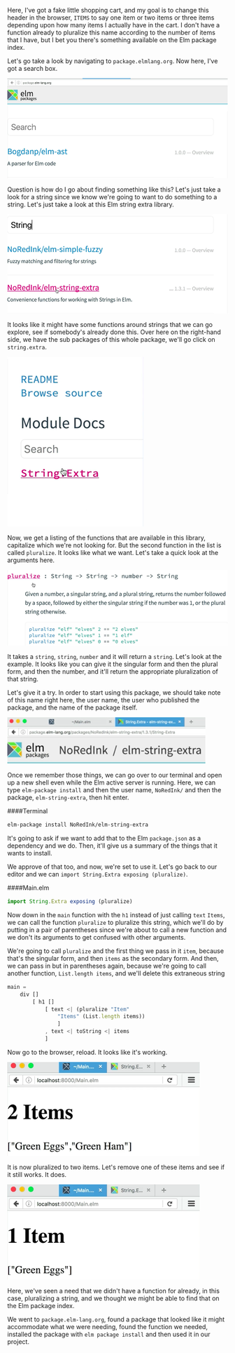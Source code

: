 Here, I've got a fake little shopping cart, and my goal is to change this header in the browser, `ITEMS` to say one item or two items or three items depending upon how many items I actually have in the cart. I don't have a function already to pluralize this name according to the number of items that I have, but I bet you there's something available on the Elm package index.

Let's go take a look by navigating to `package.elmlang.org`. Now here, I've got a search box. 

![Elm webpage with searchbox](../images/elm-discover-new-packages-using-the-elm-package-index-elm-webpage-searchBox.png)

Question is how do I go about finding something like this? Let's just take a look for a string since we know we're going to want to do something to a string. Let's just take a look at this Elm string extra library. 

![Searching for string](../images/elm-discover-new-packages-using-the-elm-package-index-search-STRING.png)

It looks like it might have some functions around strings that we can go explore, see if somebody's already done this. Over here on the right-hand side, we have the sub packages of this whole package, we'll go click on `string.extra`. 

![String.extra on the right](../images/elm-discover-new-packages-using-the-elm-package-index-string.extra.png)

Now, we get a listing of the functions that are available in this library, capitalize which we're not looking for. But the second function in the list is called `pluralize`. It looks like what we want. Let's take a quick look at the arguments here.

![Arguments in pluralize](../images/elm-discover-new-packages-using-the-elm-package-index-pluralize-arguments.png)

It takes a `string`, `string`, `number` and it will return a `string`. Let's look at the example. It looks like you can give it the singular form and then the plural form, and then the number, and it'll return the appropriate pluralization of that string.

Let's give it a try. In order to start using this package, we should take note of this name right here, the user name, the user who published the package, and the name of the package itself.

![Username and name of package](../images/elm-discover-new-packages-using-the-elm-package-index-username.png)

Once we remember those things, we can go over to our terminal and open up a new shell even while the Elm active server is running. Here, we can type `elm-package install` and then the user name, `NoRedInk/` and then the package, `elm-string-extra`, then hit enter.

####Terminal
```bash
elm-package install NoRedInk/elm-string-extra
```

It's going to ask if we want to add that to the Elm `package.json` as a dependency and we do. Then, it'll give us a summary of the things that it wants to install.

We approve of that too, and now, we're set to use it. Let's go back to our editor and we can `import String.Extra exposing (pluralize)`.

####Main.elm
```javascript
import String.Extra exposing (pluralize)
```

Now down in the `main` function with the `h1` instead of just calling `text` `Items`, we can call the function `pluralize` to pluralize this string, which we'll do by putting in a pair of parentheses since we're about to call a new function and we don't its arguments to get confused with other arguments.

We're going to call `pluralize` and the first thing we pass in it `item`, because that's the singular form, and then `items` as the secondary form. And then, we can pass in but in parentheses again, because we're going to call another function, `List.length items`, and we'll delete this extraneous string

```javascript
main = 
    div []
        [ h1 [] 
            [ text <| (pluralize "Item" 
                "Items" (List.length items))
                ]
            , text <| toString <| items
            ]
```

Now go to the browser, reload. It looks like it's working.

![Pluralization working for 2 items](../images/elm-discover-new-packages-using-the-elm-package-index-pluralization-working-2-items.png)

It is now pluralized to two items. Let's remove one of these items and see if it still works. It does. 

![Pluralization working for 1 item](../images/elm-discover-new-packages-using-the-elm-package-index-pluralization-working-1-item.png)

Here, we've seen a need that we didn't have a function for already, in this case, pluralizing a string, and we thought we might be able to find that on the Elm package index.

We went to `package.elm-lang.org`, found a package that looked like it might accommodate what we were needing, found the function we needed, installed the package with `elm package install` and then used it in our project.